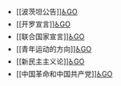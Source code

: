 - [[波茨坦公告]][♿GO](./波茨坦公告.md.md)
- [[开罗宣言]][♿GO](./开罗宣言.md.md)
- [[联合国家宣言]][♿GO](./联合国家宣言.md.md)
- [[青年运动的方向]][♿GO](./青年运动的方向.md.md)
- [[新民主主义论]][♿GO](./新民主主义论.md.md)
- [[中国革命和中国共产党]][♿GO](./中国革命和中国共产党.md.md)
